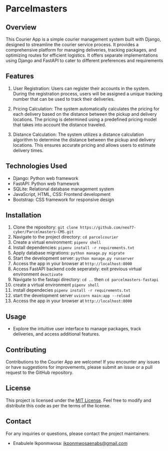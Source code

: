 # Parcelmasters

## Overview
This Courier App is a simple courier management system built with Django, designed to streamline the courier service process. It provides a comprehensive platform for managing deliveries, tracking packages, and optimizing routes for efficient logistics. It offers separate implementations using Django and FastAPI to cater to different preferences and requirements

## Features
1. User Registration: Users can register their accounts in the system. During the registration process, users will be assigned a unique tracking number that can be used to track their deliveries.

2. Pricing Calculation: The system automatically calculates the pricing for each delivery based on the distance between the pickup and delivery locations. The pricing is determined using a predefined pricing model that takes into account the distance traveled.

3. Distance Calculation: The system utilizes a distance calculation algorithm to determine the distance between the pickup and delivery locations. This ensures accurate pricing and allows users to estimate delivery times.


## Technologies Used
- Django: Python web framework
- FastAPI:  Python web framework
- SQLite: Relational database management system
- JavaScript, HTML, CSS: Frontend development
- Bootstrap: CSS framework for responsive design


## Installation
1. Clone the repository: `git clone https://github.com/neo77-cyber/Parcelmasters-CMS.git`
2. Navigate to the project directory: `cd parcelcourier`
3. Create a virtual environment: `pipenv shell`
5. Install dependencies: `pipenv install -r requirements.txt`
7. Apply database migrations: `python manage.py migrate`
8. Start the development server: `python manage.py runserver`
8. Access the app in your browser at `http://localhost:8000`
9. Access FastAPI backend code seperately: exit previous virtual environment `deactivate`
10.  Navigate to the fastapi directory: `cd ..` then `cd parcelmasters-fastapi`
11. create a virtual environment `pipenv shell`
12. install dependecies `pipenv install -r requirements.txt`
13. start the development server `uvicorn main:app --reload`
14. Access the app in your browser at `http://localhost:8000`

## Usage
- Explore the intuitive user interface to manage packages, track deliveries, and access additional features.


## Contributing
Contributions to the Courier App are welcome! If you encounter any issues or have suggestions for improvements, please submit an issue or a pull request to the GitHub repository.

## License
This project is licensed under the [MIT License](https://opensource.org/licenses/MIT). Feel free to modify and distribute this code as per the terms of the license.

## Contact
For any inquiries or questions, please contact the project maintainers:
- Enabulele Ikponmwosa: ikponmwosaenabs@gmail.com

